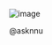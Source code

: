 ![image](https://github.com/user-attachments/assets/c1fca386-988a-4b66-a08d-c2bb37c32de2)



@asknnu
